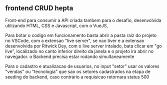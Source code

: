 ## frontend CRUD hepta

Front-end para consumir a API criada tambem para o desafio, desenvolvida utilizando HTML, CSS e Javascript, com o VueJS,

Para botar o codigo em funcionamento basta abrir a pasta raiz do projeto no VSCode, com a extensao "live server", se nao tiver e a extensao desenvolvida por Ritwick Dey, com o live server intalado, bata clicar em "go live", localizado no canto inferior direito da janela e o projeto ira abrir no navegador. o Backend precisa estar rodando simultaneamente

Para o cadastro e atualizacao de usuarios, no input "setor" usar os valores "vendas" ou "tecnologia" que sao os setores cadastrados na etapa de seeding do backend, caso contrario a requisicao retornara status 500

